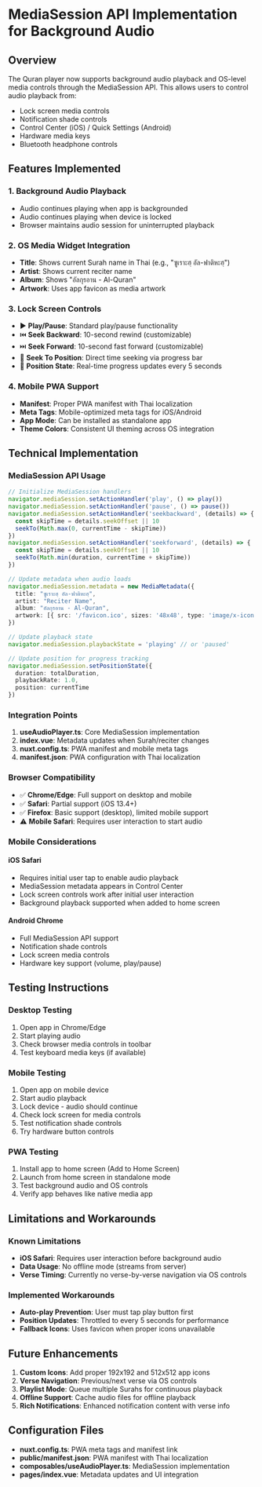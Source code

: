# MediaSession API Implementation for Background Audio

## Overview

The Quran player now supports background audio playback and OS-level media controls through the MediaSession API. This allows users to control audio playback from:

- Lock screen media controls
- Notification shade controls  
- Control Center (iOS) / Quick Settings (Android)
- Hardware media keys
- Bluetooth headphone controls

## Features Implemented

### 1. Background Audio Playback
- Audio continues playing when app is backgrounded
- Audio continues playing when device is locked
- Browser maintains audio session for uninterrupted playback

### 2. OS Media Widget Integration
- **Title**: Shows current Surah name in Thai (e.g., "ซูเราะฮฺ อัล-ฟาติหะฮฺ")
- **Artist**: Shows current reciter name
- **Album**: Shows "อัลกุรอาน - Al-Quran"
- **Artwork**: Uses app favicon as media artwork

### 3. Lock Screen Controls
- ▶️ **Play/Pause**: Standard play/pause functionality
- ⏮️ **Seek Backward**: 10-second rewind (customizable)
- ⏭️ **Seek Forward**: 10-second fast forward (customizable)
- 🎯 **Seek To Position**: Direct time seeking via progress bar
- 📍 **Position State**: Real-time progress updates every 5 seconds

### 4. Mobile PWA Support
- **Manifest**: Proper PWA manifest with Thai localization
- **Meta Tags**: Mobile-optimized meta tags for iOS/Android
- **App Mode**: Can be installed as standalone app
- **Theme Colors**: Consistent UI theming across OS integration

## Technical Implementation

### MediaSession API Usage

```typescript
// Initialize MediaSession handlers
navigator.mediaSession.setActionHandler('play', () => play())
navigator.mediaSession.setActionHandler('pause', () => pause())
navigator.mediaSession.setActionHandler('seekbackward', (details) => {
  const skipTime = details.seekOffset || 10
  seekTo(Math.max(0, currentTime - skipTime))
})
navigator.mediaSession.setActionHandler('seekforward', (details) => {
  const skipTime = details.seekOffset || 10  
  seekTo(Math.min(duration, currentTime + skipTime))
})

// Update metadata when audio loads
navigator.mediaSession.metadata = new MediaMetadata({
  title: "ซูเราะฮฺ อัล-ฟาติหะฮฺ",
  artist: "Reciter Name", 
  album: "อัลกุรอาน - Al-Quran",
  artwork: [{ src: '/favicon.ico', sizes: '48x48', type: 'image/x-icon' }]
})

// Update playback state
navigator.mediaSession.playbackState = 'playing' // or 'paused'

// Update position for progress tracking
navigator.mediaSession.setPositionState({
  duration: totalDuration,
  playbackRate: 1.0,
  position: currentTime
})
```

### Integration Points

1. **useAudioPlayer.ts**: Core MediaSession implementation
2. **index.vue**: Metadata updates when Surah/reciter changes
3. **nuxt.config.ts**: PWA manifest and mobile meta tags
4. **manifest.json**: PWA configuration with Thai localization

### Browser Compatibility

- ✅ **Chrome/Edge**: Full support on desktop and mobile
- ✅ **Safari**: Partial support (iOS 13.4+)
- ✅ **Firefox**: Basic support (desktop), limited mobile support
- ⚠️ **Mobile Safari**: Requires user interaction to start audio

### Mobile Considerations

#### iOS Safari
- Requires initial user tap to enable audio playback
- MediaSession metadata appears in Control Center
- Lock screen controls work after initial user interaction
- Background playback supported when added to home screen

#### Android Chrome
- Full MediaSession API support
- Notification shade controls
- Lock screen media controls
- Hardware key support (volume, play/pause)

## Testing Instructions

### Desktop Testing
1. Open app in Chrome/Edge
2. Start playing audio
3. Check browser media controls in toolbar
4. Test keyboard media keys (if available)

### Mobile Testing
1. Open app on mobile device
2. Start audio playback
3. Lock device - audio should continue
4. Check lock screen for media controls
5. Test notification shade controls
6. Try hardware button controls

### PWA Testing
1. Install app to home screen (Add to Home Screen)
2. Launch from home screen in standalone mode
3. Test background audio and OS controls
4. Verify app behaves like native media app

## Limitations and Workarounds

### Known Limitations
- **iOS Safari**: Requires user interaction before background audio
- **Data Usage**: No offline mode (streams from server)
- **Verse Timing**: Currently no verse-by-verse navigation via OS controls

### Implemented Workarounds
- **Auto-play Prevention**: User must tap play button first
- **Position Updates**: Throttled to every 5 seconds for performance
- **Fallback Icons**: Uses favicon when proper icons unavailable

## Future Enhancements

1. **Custom Icons**: Add proper 192x192 and 512x512 app icons
2. **Verse Navigation**: Previous/next verse via OS controls
3. **Playlist Mode**: Queue multiple Surahs for continuous playback
4. **Offline Support**: Cache audio files for offline playback
5. **Rich Notifications**: Enhanced notification content with verse info

## Configuration Files

- **nuxt.config.ts**: PWA meta tags and manifest link
- **public/manifest.json**: PWA manifest with Thai localization
- **composables/useAudioPlayer.ts**: MediaSession implementation
- **pages/index.vue**: Metadata updates and UI integration